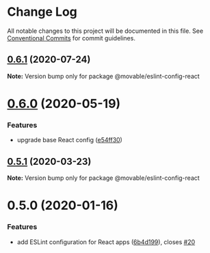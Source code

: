 # Change Log

All notable changes to this project will be documented in this file.
See [Conventional Commits](https://conventionalcommits.org) for commit guidelines.

## [0.6.1](https://github.com/movableink/lint-config/compare/@movable/eslint-config-react@0.6.0...@movable/eslint-config-react@0.6.1) (2020-07-24)

**Note:** Version bump only for package @movable/eslint-config-react

# [0.6.0](https://github.com/movableink/lint-config/compare/@movable/eslint-config-react@0.5.1...@movable/eslint-config-react@0.6.0) (2020-05-19)

### Features

- upgrade base React config ([e54ff30](https://github.com/movableink/lint-config/commit/e54ff3077a581652a9c44c8dddd74430c6ef35af))

## [0.5.1](https://github.com/movableink/lint-config/compare/@movable/eslint-config-react@0.5.0...@movable/eslint-config-react@0.5.1) (2020-03-23)

**Note:** Version bump only for package @movable/eslint-config-react

# 0.5.0 (2020-01-16)

### Features

- add ESLint configuration for React apps ([6b4d199](https://github.com/movableink/lint-config/commit/6b4d199a9b9f9f4347bd2207bef21061d9a20277)), closes [#20](https://github.com/movableink/lint-config/issues/20)
